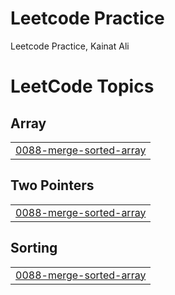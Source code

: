 # Leetcode Practice
Leetcode Practice, 
Kainat Ali

<!---LeetCode Topics Start-->
# LeetCode Topics
## Array
|  |
| ------- |
| [0088-merge-sorted-array](https://github.com/KainatAli080/LeetcodePractice/tree/master/0088-merge-sorted-array) |
## Two Pointers
|  |
| ------- |
| [0088-merge-sorted-array](https://github.com/KainatAli080/LeetcodePractice/tree/master/0088-merge-sorted-array) |
## Sorting
|  |
| ------- |
| [0088-merge-sorted-array](https://github.com/KainatAli080/LeetcodePractice/tree/master/0088-merge-sorted-array) |
<!---LeetCode Topics End-->